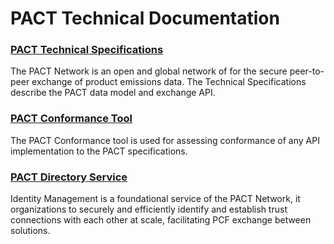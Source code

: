 <div class="logo"></div>

# PACT Technical Documentation

### [PACT Technical Specifications](data-exchange-protocol/)

The PACT Network is an open and global network of for the secure peer-to-peer exchange of product emissions data. The Technical Specifications describe the PACT data model and exchange API. 

### [PACT Conformance Tool](pact-conformance-service/)

The PACT Conformance tool is used for assessing conformance of any API implementation to the PACT specifications. 

### [PACT Directory Service](pact-directory-service/)

Identity Management is a foundational service of the PACT Network, it organizations to securely and efficiently identify and establish trust connections with each other at scale, facilitating PCF exchange between solutions.
